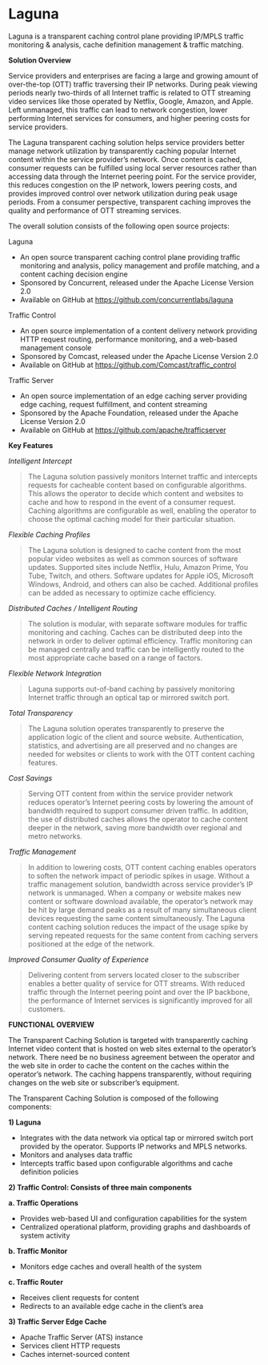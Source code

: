 # Laguna #

Laguna is a transparent caching control plane providing IP/MPLS traffic monitoring & analysis, cache definition management & traffic matching.

**Solution Overview**

Service providers and enterprises are facing a large and growing amount of over-the-top (OTT) traffic traversing their IP networks. During peak viewing periods nearly two-thirds of all Internet traffic is related to OTT streaming video services like those operated by Netflix, Google, Amazon, and Apple. Left unmanaged, this traffic can lead to network congestion, lower performing Internet services for consumers, and higher peering costs for service providers.

The Laguna transparent caching solution helps service providers better manage network utilization by transparently caching popular Internet content within the service provider’s network. Once content is cached, consumer requests can be fulfilled using local server resources rather than accessing data through the Internet peering point. For the service provider, this reduces congestion on the IP network, lowers peering costs, and provides improved control over network utilization during peak usage periods. From a consumer perspective, transparent caching improves the quality and performance of OTT streaming services.


The overall solution consists of the following open source projects:

Laguna

- An open source transparent caching control plane providing traffic monitoring and analysis, policy management and profile matching, and a content caching decision engine
- Sponsored by Concurrent, released under the Apache License Version 2.0
- Available on GitHub at https://github.com/concurrentlabs/laguna


Traffic Control

- An open source implementation of a content delivery network providing HTTP request routing, performance monitoring, and a web-based management console
- Sponsored by Comcast, released under the Apache License Version 2.0
- Available on GitHub at https://github.com/Comcast/traffic_control

Traffic Server

- An open source implementation of an edge caching server providing edge caching, request fulfillment, and content streaming
- Sponsored by the Apache Foundation, released under the Apache License Version 2.0
- Available on GitHub at https://github.com/apache/trafficserver



**Key Features**



*Intelligent Intercept*

> The Laguna solution passively monitors Internet traffic and intercepts requests for cacheable content based on configurable algorithms. This allows the operator to decide which content and websites to cache and how to respond in the event of a consumer request. Caching algorithms are configurable as well, enabling the operator to choose the optimal caching model for their particular situation.

*Flexible Caching Profiles*
> 
> The Laguna solution is designed to cache content from the most popular video websites as well as common sources of software updates. Supported sites include Netflix, Hulu, Amazon Prime, You Tube, Twitch, and others. Software updates for Apple iOS, Microsoft Windows, Android, and others can also be cached. Additional profiles can be added as necessary to optimize cache efficiency.

*Distributed Caches / Intelligent Routing*

> The solution is modular, with separate software modules for traffic monitoring and caching. Caches can be distributed deep into the network in order to deliver optimal efficiency. Traffic monitoring can be managed centrally and traffic can be intelligently routed to the most appropriate cache based on a range of factors.

*Flexible Network Integration*

> Laguna supports out-of-band caching by passively monitoring Internet traffic through an optical tap or mirrored switch port. 


*Total Transparency*

> The Laguna solution operates transparently to preserve the application logic of the client and source website. Authentication, statistics, and advertising are all preserved and no changes are needed for websites or clients to work with the OTT content caching features.


*Cost Savings*

> Serving OTT content from within the service provider network reduces operator’s Internet peering costs by lowering the amount of bandwidth required to support consumer driven traffic. In addition, the use of distributed caches allows the operator to cache content deeper in the network, saving more bandwidth over regional and metro networks.


*Traffic Management*

> In addition to lowering costs, OTT content caching enables operators to soften the network impact of periodic spikes in usage. Without a traffic management solution, bandwidth across service provider’s IP network is unmanaged. When a company or website makes new content or software download available, the operator’s network may be hit by large demand peaks as a result of many simultaneous client devices requesting the same content simultaneously. The Laguna content caching solution reduces the impact of the usage spike by serving repeated requests for the same content from caching servers positioned at the edge of the network.

*Improved Consumer Quality of Experience*

> Delivering content from servers located closer to the subscriber enables a better quality of service for OTT streams. With reduced traffic through the Internet peering point and over the IP backbone, the performance of Internet services is significantly improved for all customers.





**FUNCTIONAL OVERVIEW**

The Transparent Caching Solution is targeted with transparently caching Internet video content that is hosted on web sites external to the operator’s network. There need be no business agreement between the operator and the web site in order to cache the content on the caches within the operator’s network. The caching happens transparently, without requiring changes on the web site or subscriber’s equipment.

The Transparent Caching Solution is composed of the following components:

**1) Laguna**

- Integrates with the data network via optical tap or mirrored switch port provided by the operator. Supports IP networks and MPLS networks.
- Monitors and analyses data traffic
- Intercepts traffic based upon configurable algorithms and cache definition policies

**2) Traffic Control: Consists of three main components**

**a. Traffic Operations**

- Provides web-based UI and configuration capabilities for the system
- Centralized operational platform, providing graphs and dashboards of system activity

**b. Traffic Monitor**

- Monitors edge caches and overall health of the system

**c. Traffic Router**

- Receives client requests for content
- Redirects to an available edge cache in the client’s area

**3) Traffic Server Edge Cache**

- Apache Traffic Server (ATS) instance
- Services client HTTP requests
- Caches internet-sourced content


